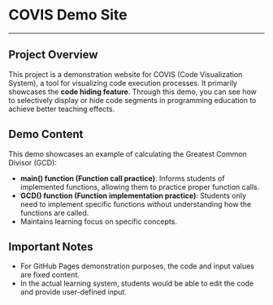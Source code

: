 
# COVIS Demo Site

---

## Project Overview

This project is a demonstration website for COVIS (Code Visualization System), a tool for visualizing code execution processes. It primarily showcases the **code hiding feature**. Through this demo, you can see how to selectively display or hide code segments in programming education to achieve better teaching effects.

## Demo Content

This demo showcases an example of calculating the Greatest Common Divisor (GCD):
- **main() function (Function call practice)**: Informs students of implemented functions, allowing them to practice proper function calls.
- **GCD() function (Function implementation practice)**: Students only need to implement specific functions without understanding how the functions are called.
- Maintains learning focus on specific concepts.

## Important Notes

- For GitHub Pages demonstration purposes, the code and input values are fixed content.
- In the actual learning system, students would be able to edit the code and provide user-defined input.

